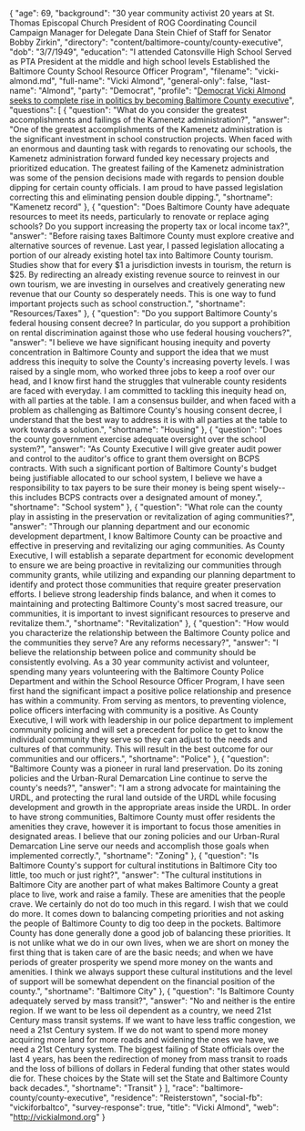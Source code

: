 {
  "age": 69,
  "background": "30 year community activist 20 years at St. Thomas Episcopal Church President of ROG Coordinating Council Campaign Manager for Delegate Dana Stein Chief of Staff for Senator Bobby Zirkin",
  "directory": "content/baltimore-county/county-executive",
  "dob": "3/7/1949",
  "education": "I attended Catonsville High School Served as PTA President at the middle and high school levels Established the Baltimore County School Resource Officer Program",
  "filename": "vicki-almond.md",
  "full-name": "Vicki Almond",
  "general-only": false,
  "last-name": "Almond",
  "party": "Democrat",
  "profile": "[Democrat Vicki Almond seeks to complete rise in politics by becoming Baltimore County executive](http://www.baltimoresun.com/news/maryland/baltimore-county/bs-md-co-almond-profile-20180604-story.html)",
  "questions": [
    {
      "question": "What do you consider the greatest accomplishments and failings of the Kamenetz administration?",
      "answer": "One of the greatest accomplishments of the Kamenetz administration is the significant investment in school construction projects. When faced with an enormous and daunting task with regards to renovating our schools, the Kamenetz administration forward funded key necessary projects and prioritized education. The greatest failing of the Kamenetz administration was some of the pension decisions made with regards to pension double dipping for certain county officials. I am proud to have passed legislation correcting this and eliminating pension double dipping.",
      "shortname": "Kamenetz record"
    },
    {
      "question": "Does Baltimore County have adequate resources to meet its needs, particularly to renovate or replace aging schools? Do you support increasing the property tax or local income tax?",
      "answer": "Before raising taxes Baltimore County must explore creative and alternative sources of revenue. Last year, I passed legislation allocating a portion of our already existing hotel tax into Baltimore County tourism. Studies show that for every $1 a jurisdiction invests in tourism, the return is $25. By redirecting an already existing revenue source to reinvest in our own tourism, we are investing in ourselves and creatively generating new revenue that our County so desperately needs. This is one way to fund important projects such as school construction.",
      "shortname": "Resources/Taxes"
    },
    {
      "question": "Do you support Baltimore County's federal housing consent decree? In particular, do you support a prohibition on rental discrimination against those who use federal housing vouchers?",
      "answer": "I believe we have significant housing inequity and poverty concentration in Baltimore County and support the idea that we must address this inequity to solve the County's increasing poverty levels. I was raised by a single mom, who worked three jobs to keep a roof over our head, and I know first hand the struggles that vulnerable county residents are faced with everyday. I am committed to tackling this inequity head on, with all parties at the table. I am a consensus builder, and when faced with a problem as challenging as Baltimore County's housing consent decree, I understand that the best way to address it is with all parties at the table to work towards a solution.",
      "shortname": "Housing"
    },
    {
      "question": "Does the county government exercise adequate oversight over the school system?",
      "answer": "As County Executive I will give greater audit power and control to the auditor's office to grant them oversight on BCPS contracts. With such a significant portion of Baltimore County's budget being justifiable allocated to our school system, I believe we have a responsibility to tax payers to be sure their money is being spent wisely-- this includes BCPS contracts over a designated amount of money.",
      "shortname": "School system"
    },
    {
      "question": "What role can the county play in assisting in the preservation or revitalization of aging communities?",
      "answer": "Through our planning department and our economic development department, I know Baltimore County can be proactive and effective in preserving and revitalizing our aging communities. As County Executive, I will establish a separate department for economic development to ensure we are being proactive in revitalizing our communities through community grants, while utilizing and expanding our planning department to identify and protect those communities that require greater preservation efforts. I believe strong leadership finds balance, and when it comes to maintaining and protecting Baltimore County's most sacred treasure, our communities, it is important to invest significant resources to preserve and revitalize them.",
      "shortname": "Revitalization"
    },
    {
      "question": "How would you characterize the relationship between the Baltimore County police and the communities they serve? Are any reforms necessary?",
      "answer": "I believe the relationship between police and community should be consistently evolving. As a 30 year community activist and volunteer, spending many years volunteering with the Baltimore County Police Department and within the School Resource Officer Program, I have seen first hand the significant impact a positive police relationship and presence has within a community. From serving as mentors, to preventing violence, police officers interfacing with community is a positive. As County Executive, I will work with leadership in our police department to implement community policing and will set a precedent for police to get to know the individual community they serve so they can adjust to the needs and cultures of that community. This will result in the best outcome for our communities and our officers.",
      "shortname": "Police"
    },
    {
      "question": "Baltimore County was a pioneer in rural land preservation. Do its zoning policies and the Urban-Rural Demarcation Line continue to serve the county's needs?",
      "answer": "I am a strong advocate for maintaining the URDL, and protecting the rural land outside of the URDL while focusing development and growth in the appropriate areas inside the URDL. In order to have strong communities, Baltimore County must offer residents the amenities they crave, however it is important to focus those amenities in designated areas. I believe that our zoning policies and our Urban-Rural Demarcation Line serve our needs and accomplish those goals when implemented correctly.",
      "shortname": "Zoning"
    },
    {
      "question": "Is Baltimore County's support for cultural institutions in Baltimore City too little, too much or just right?",
      "answer": "The cultural institutions in Baltimore City are another part of what makes Baltimore County a great place to live, work and raise a family. These are amenities that the people crave. We certainly do not do too much in this regard. I wish that we could do more. It comes down to balancing competing priorities and not asking the people of Baltimore County to dig too deep in the pockets. Baltimore County has done generally done a good job of balancing these priorities. It is not unlike what we do in our own lives, when we are short on money the first thing that is taken care of are the basic needs; and when we have periods of greater prosperity we spend more money on the wants and amenities. I think we always support these cultural institutions and the level of support will be somewhat dependent on the financial position of the county.",
      "shortname": "Baltimore City"
    },
    {
      "question": "Is Baltimore County adequately served by mass transit?",
      "answer": "No and neither is the entire region. If we want to be less oil dependent as a country, we need 21st Century mass transit systems. If we want to have less traffic congestion, we need a 21st Century system. If we do not want to spend more money acquiring more land for more roads and widening the ones we have, we need a 21st Century system. The biggest failing of State officials over the last 4 years, has been the redirection of money from mass transit to roads and the loss of billions of dollars in Federal funding that other states would die for. These choices by the State will set the State and Baltimore County back decades.",
      "shortname": "Transit"
    }
  ],
  "race": "baltimore-county/county-executive",
  "residence": "Reisterstown",
  "social-fb": "vickiforbaltco",
  "survey-response": true,
  "title": "Vicki Almond",
  "web": "http://vickialmond.org"
}
